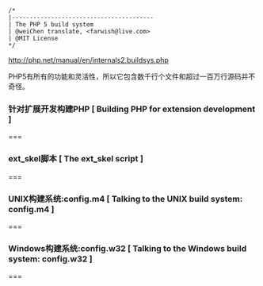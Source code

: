 ```
/*
|----------------------------------------
| The PHP 5 build system
| @weiChen translate, <farwish@live.com>
| @MIT License
*/
```

http://php.net/manual/en/internals2.buildsys.php

PHP5有所有的功能和灵活性，所以它包含数千行个文件和超过一百万行源码并不奇怪。   

### 针对扩展开发构建PHP [ Building PHP for extension development ]
===

### ext_skel脚本 [ The ext_skel script ]
===

### UNIX构建系统:config.m4 [ Talking to the UNIX build system: config.m4 ]
===

### Windows构建系统:config.w32 [ Talking to the Windows build system: config.w32 ]
===

